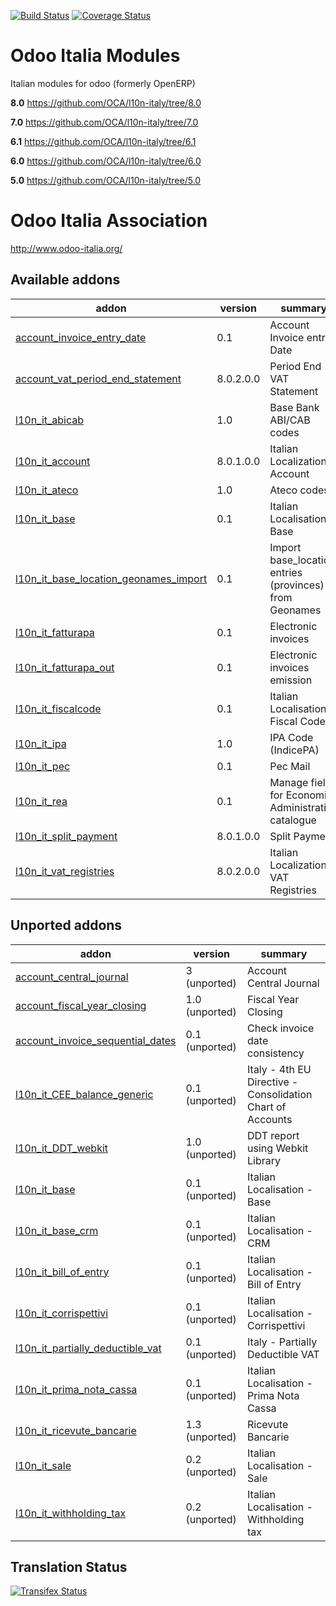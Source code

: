 [![Build Status](https://travis-ci.org/OCA/l10n-italy.svg?branch=8.0)](https://travis-ci.org/OCA/l10n-italy)
[![Coverage Status](https://coveralls.io/repos/OCA/l10n-italy/badge.svg?branch=8.0)](https://coveralls.io/r/OCA/l10n-italy?branch=8.0)

Odoo Italia Modules
===================

Italian modules for odoo (formerly OpenERP)

**8.0** https://github.com/OCA/l10n-italy/tree/8.0

**7.0** https://github.com/OCA/l10n-italy/tree/7.0

**6.1** https://github.com/OCA/l10n-italy/tree/6.1

**6.0** https://github.com/OCA/l10n-italy/tree/6.0

**5.0** https://github.com/OCA/l10n-italy/tree/5.0


Odoo Italia Association
=======================

http://www.odoo-italia.org/

[//]: # (addons)
Available addons
----------------
addon | version | summary
--- | --- | ---
[account_invoice_entry_date](account_invoice_entry_date/) | 0.1 | Account Invoice entry Date
[account_vat_period_end_statement](account_vat_period_end_statement/) | 8.0.2.0.0 | Period End VAT Statement
[l10n_it_abicab](l10n_it_abicab/) | 1.0 | Base Bank ABI/CAB codes
[l10n_it_account](l10n_it_account/) | 8.0.1.0.0 | Italian Localization - Account
[l10n_it_ateco](l10n_it_ateco/) | 1.0 | Ateco codes
[l10n_it_base](l10n_it_base/) | 0.1 | Italian Localisation - Base
[l10n_it_base_location_geonames_import](l10n_it_base_location_geonames_import/) | 0.1 | Import base_location entries (provinces) from Geonames
[l10n_it_fatturapa](l10n_it_fatturapa/) | 0.1 | Electronic invoices
[l10n_it_fatturapa_out](l10n_it_fatturapa_out/) | 0.1 | Electronic invoices emission
[l10n_it_fiscalcode](l10n_it_fiscalcode/) | 0.1 | Italian Localisation - Fiscal Code
[l10n_it_ipa](l10n_it_ipa/) | 1.0 | IPA Code (IndicePA)
[l10n_it_pec](l10n_it_pec/) | 0.1 | Pec Mail
[l10n_it_rea](l10n_it_rea/) | 0.1 | Manage fields for Economic Administrative catalogue
[l10n_it_split_payment](l10n_it_split_payment/) | 8.0.1.0.0 | Split Payment
[l10n_it_vat_registries](l10n_it_vat_registries/) | 8.0.2.0.0 | Italian Localization - VAT Registries

Unported addons
---------------
addon | version | summary
--- | --- | ---
[account_central_journal](__unported__/account_central_journal/) | 3 (unported) | Account Central Journal
[account_fiscal_year_closing](__unported__/account_fiscal_year_closing/) | 1.0 (unported) | Fiscal Year Closing
[account_invoice_sequential_dates](__unported__/account_invoice_sequential_dates/) | 0.1 (unported) | Check invoice date consistency
[l10n_it_CEE_balance_generic](__unported__/l10n_it_CEE_balance_generic/) | 0.1 (unported) | Italy - 4th EU Directive - Consolidation Chart of Accounts
[l10n_it_DDT_webkit](__unported__/l10n_it_DDT_webkit/) | 1.0 (unported) | DDT report using Webkit Library
[l10n_it_base](__unported__/l10n_it_base/) | 0.1 (unported) | Italian Localisation - Base
[l10n_it_base_crm](__unported__/l10n_it_base_crm/) | 0.1 (unported) | Italian Localisation - CRM
[l10n_it_bill_of_entry](__unported__/l10n_it_bill_of_entry/) | 0.1 (unported) | Italian Localisation - Bill of Entry
[l10n_it_corrispettivi](__unported__/l10n_it_corrispettivi/) | 0.1 (unported) | Italian Localisation - Corrispettivi
[l10n_it_partially_deductible_vat](__unported__/l10n_it_partially_deductible_vat/) | 0.1 (unported) | Italy - Partially Deductible VAT
[l10n_it_prima_nota_cassa](__unported__/l10n_it_prima_nota_cassa/) | 0.1 (unported) | Italian Localisation - Prima Nota Cassa
[l10n_it_ricevute_bancarie](__unported__/l10n_it_ricevute_bancarie/) | 1.3 (unported) | Ricevute Bancarie
[l10n_it_sale](__unported__/l10n_it_sale/) | 0.2 (unported) | Italian Localisation - Sale
[l10n_it_withholding_tax](__unported__/l10n_it_withholding_tax/) | 0.2 (unported) | Italian Localisation - Withholding tax

[//]: # (end addons)

Translation Status
------------------
[![Transifex Status](https://www.transifex.com/projects/p/OCA-l10n-italy-8-0/chart/image_png)](https://www.transifex.com/projects/p/OCA-l10n-italy-8-0)
